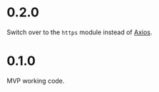 # 0.2.0

Switch over to the `https` module instead of [Axios](https://github.com/axios/axios).

# 0.1.0

MVP working code.
